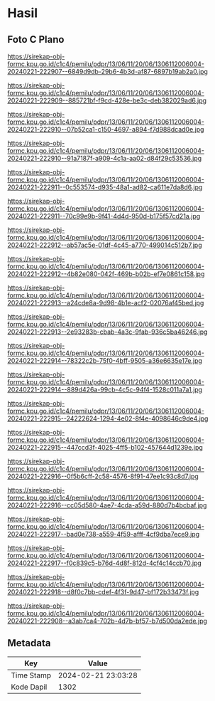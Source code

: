 # Hasil

## Foto C Plano

https://sirekap-obj-formc.kpu.go.id/c1c4/pemilu/pdpr/13/06/11/20/06/1306112006004-20240221-222907--6849d9db-29b6-4b3d-af87-6897b19ab2a0.jpg

https://sirekap-obj-formc.kpu.go.id/c1c4/pemilu/pdpr/13/06/11/20/06/1306112006004-20240221-222909--885721bf-f9cd-428e-be3c-deb382029ad6.jpg

https://sirekap-obj-formc.kpu.go.id/c1c4/pemilu/pdpr/13/06/11/20/06/1306112006004-20240221-222910--07b52ca1-c150-4697-a894-f7d988dcad0e.jpg

https://sirekap-obj-formc.kpu.go.id/c1c4/pemilu/pdpr/13/06/11/20/06/1306112006004-20240221-222910--91a7187f-a909-4c1a-aa02-d84f29c53536.jpg

https://sirekap-obj-formc.kpu.go.id/c1c4/pemilu/pdpr/13/06/11/20/06/1306112006004-20240221-222911--0c553574-d935-48a1-ad82-ca611e7da8d6.jpg

https://sirekap-obj-formc.kpu.go.id/c1c4/pemilu/pdpr/13/06/11/20/06/1306112006004-20240221-222911--70c99e9b-9f41-4d4d-950d-b175f57cd21a.jpg

https://sirekap-obj-formc.kpu.go.id/c1c4/pemilu/pdpr/13/06/11/20/06/1306112006004-20240221-222912--ab57ac5e-01df-4c45-a770-499014c512b7.jpg

https://sirekap-obj-formc.kpu.go.id/c1c4/pemilu/pdpr/13/06/11/20/06/1306112006004-20240221-222912--4b82e080-042f-469b-b02b-ef7e0861c158.jpg

https://sirekap-obj-formc.kpu.go.id/c1c4/pemilu/pdpr/13/06/11/20/06/1306112006004-20240221-222913--a24cde8a-9d98-4b1e-acf2-02076af45bed.jpg

https://sirekap-obj-formc.kpu.go.id/c1c4/pemilu/pdpr/13/06/11/20/06/1306112006004-20240221-222913--2e93283b-cbab-4a3c-9fab-936c5ba46246.jpg

https://sirekap-obj-formc.kpu.go.id/c1c4/pemilu/pdpr/13/06/11/20/06/1306112006004-20240221-222914--78322c2b-75f0-4bff-9505-a36e6635e17e.jpg

https://sirekap-obj-formc.kpu.go.id/c1c4/pemilu/pdpr/13/06/11/20/06/1306112006004-20240221-222914--889d426a-99cb-4c5c-94f4-1528c011a7a1.jpg

https://sirekap-obj-formc.kpu.go.id/c1c4/pemilu/pdpr/13/06/11/20/06/1306112006004-20240221-222915--24222624-1294-4e02-8f4e-4098646c9de4.jpg

https://sirekap-obj-formc.kpu.go.id/c1c4/pemilu/pdpr/13/06/11/20/06/1306112006004-20240221-222915--447ccd3f-4025-4ff5-b102-457644d1239e.jpg

https://sirekap-obj-formc.kpu.go.id/c1c4/pemilu/pdpr/13/06/11/20/06/1306112006004-20240221-222916--0f5b6cff-2c58-4576-8f91-47ee1c93c8d7.jpg

https://sirekap-obj-formc.kpu.go.id/c1c4/pemilu/pdpr/13/06/11/20/06/1306112006004-20240221-222916--cc05d580-4ae7-4cda-a59d-880d7b4bcbaf.jpg

https://sirekap-obj-formc.kpu.go.id/c1c4/pemilu/pdpr/13/06/11/20/06/1306112006004-20240221-222917--bad0e738-a559-4f59-afff-4cf9dba7ece9.jpg

https://sirekap-obj-formc.kpu.go.id/c1c4/pemilu/pdpr/13/06/11/20/06/1306112006004-20240221-222917--f0c839c5-b76d-4d8f-812d-4cf4c14ccb70.jpg

https://sirekap-obj-formc.kpu.go.id/c1c4/pemilu/pdpr/13/06/11/20/06/1306112006004-20240221-222918--d8f0c7bb-cdef-4f3f-9d47-bf172b33473f.jpg

https://sirekap-obj-formc.kpu.go.id/c1c4/pemilu/pdpr/13/06/11/20/06/1306112006004-20240221-222908--a3ab7ca4-702b-4d7b-bf57-b7d500da2ede.jpg


## Metadata

| Key        | Value               |
| ---------- | ------------------- |
| Time Stamp | 2024-02-21 23:03:28 |
| Kode Dapil | 1302                |



